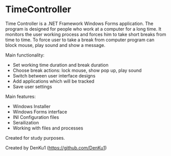 # TimeController 
Time Controller is a .NET Framework Windows Forms application.
The program is designed for people who work at a computer for a long time.
It monitors the user working process and forces him to take short breaks from time to time. 
To force user to take a break from computer program can block mouse, play sound and show a message.

Main functionality:
+ Set working time duration and break duration
+ Choose break actions: lock mouse, show pop up, play sound
+ Switch between user interface designs
+ Add applications which will be tracked
+ Save user settings

Main features:
+ Windows Installer
+ Windows Forms interface
+ INI Configuration files
+ Serailization
+ Working with files and processes

Created for study purposes.

Created by DenKu1 (https://github.com/DenKu1)
